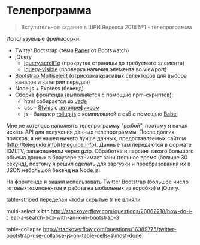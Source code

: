 # Телепрограмма
> Вступительное задание в ШРИ Яндекса 2016 №1 - телепрограмма


Используемые фреймфорки:
* Twitter Bootstrap (тема [Paper](https://bootswatch.com/paper/) от Bootswatch)
* jQuery
  * [jquery.scrollTo](https://github.com/flesler/jquery.scrollTo) (прокрутка страницы до требуемого элемента)
  * [jquery-visible](https://github.com/customd/jquery-visible) (проверка наличия элемента во viewport)
* [Bootstrap Multiselect](https://github.com/davidstutz/bootstrap-multiselect) (отрисовка красивых селекторов для выбора каналов и категрии передач)
* Node.js + Express (бекенд)
* Сборка фронтенда (выполняется с помощью npm-скриптов):
  * html собирается из [Jade](http://jade-lang.com/)
  * css - [Stylus](http://stylus-lang.com/) с [автопрефиксом](https://github.com/jenius/autoprefixer-stylus)
  * js - бандлер [rollup.js](http://rollupjs.org/) с компиляцией в es5 с помощью [Babel](https://babeljs.io/)


Мне не хотелось наполнять телепрограмму "рыбой", поэтому я начал искать API для получения данных телепрограммы.
После долгих поисков, я не нашел ничего лучше данных, предоставляемых сайтом [http://teleguide.info](teleguide.info).
Данные там передаются в формате XMLTV, запакованном через gzip.
Обработка и парсинг такого большого объема данных в браузере занимает заничтельное время (больше 30 секунд),
поэтому я решил сделать для заргузки и проебразования их в JSON небольшой бекенд на Node.js.

На фронтенде я ришил использовать Twitter Bootstrap (большое число готовых компонентов и работа на мобильных из коробки) и jQuery.







table-striped переделан чтобы скрытые tr  не влияли


multi-select x btn
http://stackoverflow.com/questions/20062218/how-do-i-clear-a-search-box-with-an-x-in-bootstrap-3



table-collapse
http://stackoverflow.com/questions/16389775/twitter-bootstrap-use-collapse-js-on-table-cells-almost-done